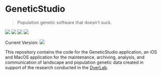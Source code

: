 # GeneticStudio

> Population genetic software that doesn't suck.

![](https://img.shields.io/badge/license-GPLv3-green)  ![](https://img.shields.io/badge/swift-5.5-green) ![](https://img.shields.io/badge/iOS-14.0-green) ![](https://img.shields.io/badge/macOS-11-green)

Current Version: ![](https://img.shields.io/github/v/tag/dyerlab/DLabSpatial?color=green)

This repository contains the code for the GeneticStudio application, an iOS and MacOS application for the maintenance, archiving, analysis, and communication of landscape and population genetic data created in support of the research conducted in the [DyerLab](https://dyerlab.org).  



